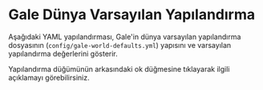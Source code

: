 <script setup>
// Same with en
import galeWorldDefaultsConfig_1_21_4 from '../../../docs/config/data/gale-world-defaults-1-21-4';
import galeWorldDefaultsConfig_1_21_1 from '../../../docs/config/data/gale-world-defaults-1-21-1';
import ConfigGroup from '../../../../.vitepress/theme/components/config/ConfigGroup.vue'
const data = {
    '1.21.4': galeWorldDefaultsConfig_1_21_4,
    '1.21.1': galeWorldDefaultsConfig_1_21_1
}
</script>

# Gale Dünya Varsayılan Yapılandırma

Aşağıdaki YAML yapılandırması, Gale'in dünya varsayılan yapılandırma dosyasının (`config/gale-world-defaults.yml`) yapısını ve varsayılan yapılandırma değerlerini gösterir.

Yapılandırma düğümünün arkasındaki ok düğmesine tıklayarak ilgili açıklamayı görebilirsiniz.

<ConfigGroup :data />
